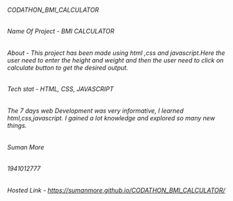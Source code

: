 ###### CODATHON_BMI_CALCULATOR



###### Name Of Project - BMI CALCULATOR
###### About - This project has been made using html ,css and javascript.Here the user need to enter the height and weight and then the user need to click on calculate button to get the desired output.
###### Tech stat - HTML, CSS, JAVASCRIPT
###### The 7 days web Development was very informative, I learned html,css,javascript. I gained a lot knowledge and explored so many new things.
###### Suman More
###### 1941012777
######  Hosted Link - https://sumanmore.github.io/CODATHON_BMI_CALCULATOR/
